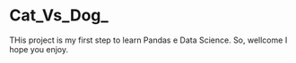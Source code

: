 # Cat_Vs_Dog_
THis project is my first step to learn Pandas e Data Science. So, wellcome I hope you enjoy.
